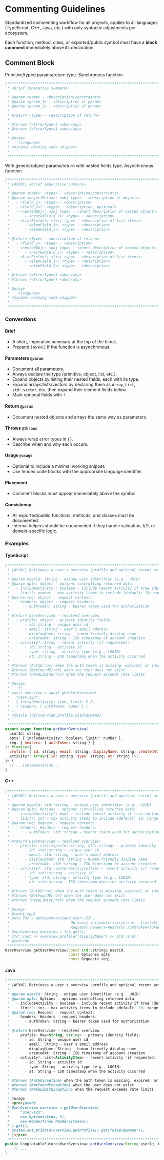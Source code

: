 # Commenting Guidelines
Standardized commenting workflow for all projects, applies to all languages (TypeScript, C++, Java, etc.) with only syntactic adjustments per ecosystem.

Each function, method, class, or exported/public symbol must have a **block comment** immediately above its declaration.

## Comment Block
Primitive/typed params/return type. Synchronous function.
```javascript
/******************************************************************************************************************
 * <Brief imperative summary>
 *
 * @param <name> - <description/constraints>
 * @param <param_1> - <description of param>
 * @param <param_2> - <description of param>
 *
 * @return <Type> - <description of return>
 *
 * @throws {<ErrorType>} <when/why>
 * @throws {<ErrorType>} <when/why>
 *
 * @usage
 * ```<language>
 * <minimal working code snippet>
 * ```
 ******************************************************************************************************************/
```

With generic/object params/return with nested fields type. Asynchronous function.
```javascript
/******************************************************************************************************************
 * [ASYNC] <brief imperative summary>
 *
 * @param <name>: <type> - <description/constraints>
 * @param <objectParam>: <obj type> - <description of object>:
 *   - <field_1>: <type> - <description>
 *   - <field_2>?: <type> - <description, optional>
 *   - <nestedObj>: <obj type> - <short description of nested object>:
 *       - <nestedField_1>: <type> - <description>
 *   - <listField>?: <list type> - <description of list items>:
 *       - <elemField_1>: <type> - <description>
 *       - <elemField_2>: <type> - <description>
 *
 * @return <Type> - <description of return>:
 *   - <field_1>: <type> - <description>
 *   - <nestedObj>: <obj type> - <short description of nested object>:
 *       - <nestedField_1>: <type> - <description>
 *   - <listField>?: <list type> - <description of list items>:
 *       - <elemField_1>: <type> - <description>
 *       - <elemField_2>: <type> - <description>
 *
 * @throws {<ErrorType>} <when/why>
 * @throws {<ErrorType>} <when/why>
 *
 * @usage
 * ```<language>
 * <minimal working code snippet>
 * ```
 ******************************************************************************************************************/
```

### Conventions
#### Brief
- A short, imperative summary at the top of the block.
- Prepend ```[ASYNC]``` if the function is asynchronous.

#### Parameters ```@param```
- Document all parameters.
- Always declare the type (primitive, object, list, etc.).
- Expand objects by listing their nested fields, each with its type.
- Expand arrays/lists/vectors by declaring them as ```Array```, ```List```, ```std::vector```, etc. then expand their element fields below.
- Mark optional fields with ```?```.

#### Return ```@param```
- Document nested objects and arrays the same way as parameters.

#### Throws ```@throws```
- Always wrap error types in ```{}```.
- Describe when and why each occurs.

#### Usage ```@usage```
- Optional to include a minimal working snippet.
- Use fenced code blocks with the appropriate language identifier.

#### Placement
- Comment blocks must appear immediately above the symbol.

#### Consistency
- All exported/public functions, methods, and classes must be documented.
- Internal helpers should be documented if they handle validation, I/O, or domain-specific logic.

### Examples
#### TypeScript
```javascript
/******************************************************************************************************************
 * [ASYNC] Retrieves a user's overview (profile and optional recent activity).
 *
 * @param userId: string - unique user identifier (e.g., UUID)
 * @param opts: object - options controlling returned data:
 *   - includeActivity?: boolean - include recent activity if true (default: false)
 *   - limit?: number - max activity items to include (default: 10; range: 1–100)
 * @param req: object - request context:
 *   - headers: object - request headers:
 *       - authToken: string - bearer token used for authorization
 *
 * @return UserOverview - resolved overview:
 *   - profile: object - primary identity fields:
 *       - id: string - unique user id
 *       - email: string - user’s email address
 *       - displayName: string - human-friendly display name
 *       - createdAt: string - ISO timestamp of account creation
 *   - activity?: Array - recent activity (if requested):
 *       - id: string - activity id
 *       - type: string - activity type (e.g., LOGIN)
 *       - at: string - ISO timestamp when the activity occurred
 *
 * @throws {AuthError} when the auth token is missing, expired, or invalid
 * @throws {NotFoundError} when the user does not exist
 * @throws {RateLimitError} when the request exceeds rate limits
 *
 * @usage
 * ```ts
 * const overview = await getUserOverview(
 *   "user-123",
 *   { includeActivity: true, limit: 5 },
 *   { headers: { authToken: token } }
 * );
 * console.log(overview.profile.displayName);
 * ```
 ******************************************************************************************************************/
export async function getUserOverview(
  userId: string,
  opts: { includeActivity?: boolean; limit?: number },
  req: { headers: { authToken: string } }
): Promise<{
  profile: { id: string; email: string; displayName: string; createdAt: string };
  activity?: Array<{ id: string; type: string; at: string }>;
}> {
  // ...implementation...
}
```

#### C++
```cpp
/******************************************************************************************************************
 * [ASYNC] Retrieves a user's overview (profile and optional recent activity).
 *
 * @param userId: std::string - unique user identifier (e.g., UUID)
 * @param opts: Options - options controlling returned data:
 *   - includeActivity?: bool — include recent activity if true (default: false)
 *   - limit?: int — max activity items to include (default: 10; range: 1–100)
 * @param req: Request - request context:
 *   - headers: Headers - request headers:
 *       - authToken: std::string — bearer token used for authorization
 *
 * @return UserOverview — resolved overview:
 *   - profile: std::map<std::string, std::string> — primary identity fields:
 *       - id: std::string — unique user id
 *       - email: std::string — user’s email address
 *       - displayName: std::string — human-friendly display name
 *       - createdAt: std::string — ISO timestamp of account creation
 *   - activity?: std::vector<ActivityItem> — recent activity (if requested):
 *       - id: std::string — activity id
 *       - type: std::string — activity type (e.g., LOGIN)
 *       - at: std::string — ISO timestamp when the activity occurred
 *
 * @throws {AuthError} when the auth token is missing, expired, or invalid
 * @throws {NotFoundError} when the user does not exist
 * @throws {RateLimitError} when the request exceeds rate limits
 *
 * @usage
 * @code{.cpp}
 * auto fut = getUserOverview("user-123",
 *                            Options{.includeActivity=true, .limit=5},
 *                            Request{.headers=Headers{.authToken=token}});
 * UserOverview overview = fut.get();
 * std::cout << overview.profile["displayName"] << std::endl;
 * @endcode
 ******************************************************************************************************************/
UserOverview getUserOverview(const std::string& userId,
                             const Options& opts,
                             const Request& req);
```

#### Java
```java
/******************************************************************************************************************
 * [ASYNC] Retrieves a user's overview (profile and optional recent activity).
 *
 * @param userId: String - unique user identifier (e.g., UUID)
 * @param opts: Options - options controlling returned data:
 *   - includeActivity?: boolean — include recent activity if true (default: false)
 *   - limit?: int — max activity items to include (default: 10; range: 1–100)
 * @param req: Request - request context:
 *   - headers: Headers - request headers:
 *       - authToken: String — bearer token used for authorization
 *
 * @return UserOverview — resolved overview:
 *   - profile: Map<String, String> — primary identity fields:
 *       - id: String — unique user id
 *       - email: String — user’s email address
 *       - displayName: String — human-friendly display name
 *       - createdAt: String — ISO timestamp of account creation
 *   - activity?: List<ActivityItem> — recent activity (if requested):
 *       - id: String — activity id
 *       - type: String — activity type (e.g., LOGIN)
 *       - at: String — ISO timestamp when the activity occurred
 *
 * @throws {AuthException} when the auth token is missing, expired, or invalid
 * @throws {NotFoundException} when the user does not exist
 * @throws {RateLimitException} when the request exceeds rate limits
 *
 * @usage
 * <pre>{@code
 * UserOverview overview = getUserOverview(
 *     "user-123",
 *     new Options(true, 5),
 *     new Request(new Headers(token))
 * ).get();
 * System.out.println(overview.getProfile().get("displayName"));
 * }</pre>
 ******************************************************************************************************************/
public CompletableFuture<UserOverview> getUserOverview(String userId, Options opts, Request req) {
    // ...
}
```
